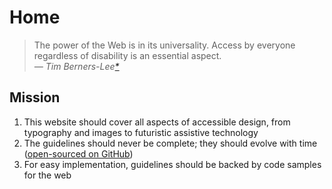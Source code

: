 # Home

> The power of the Web is in its universality. Access by everyone regardless of
> disability is an essential aspect.  
> <cite>— Tim
> Berners-Lee<a href="https://en.wikiquote.org/wiki/Talk:Tim_Berners-Lee#Unsourced" title="This quote is unsourced">\*</a></cite>

## Mission

1. This website should cover all aspects of accessible design, from typography
   and images to futuristic assistive technology
2. The guidelines should never be complete; they should evolve with time
   ([open-sourced on GitHub](https://github.com/AnandChowdhary/accessibilityguidelines.com))
3. For easy implementation, guidelines should be backed by code samples for the
   web
